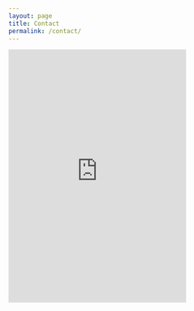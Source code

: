 ```yaml
---
layout: page
title: Contact
permalink: /contact/
---
```


<iframe src="https://discordapp.com/widget?id=390063890438029322&theme=dark" width="350" height="500" allowtransparency="true" frameborder="0"></iframe>
